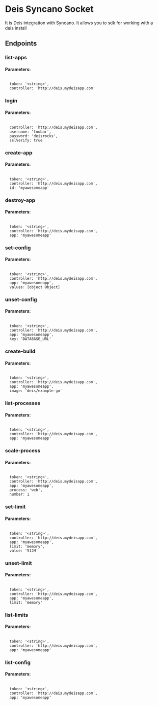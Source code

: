 # Deis Syncano Socket

It is Deis integration with Syncano. It allows you to sdk for working with a deis install

## Endpoints

### list-apps

#### Parameters:
```

  token: '<string>',
  controller: 'http://deis.mydeisapp.com'
```


### login

#### Parameters:
```

  controller: 'http://deis.mydeisapp.com',
  username: 'foobar',
  password: 'deisrocks',
  sslVerify: true
```


### create-app

#### Parameters:
```

  token: '<string>',
  controller: 'http://deis.mydeisapp.com',
  id: 'myawesomeapp'
```


### destroy-app

#### Parameters:
```

  token: '<string>',
  controller: 'http://deis.mydeisapp.com',
  app: 'myawesomeapp'
```


### set-config

#### Parameters:
```

  token: '<string>',
  controller: 'http://deis.mydeisapp.com',
  app: 'myawesomeapp',
  values: [object Object]
```


### unset-config

#### Parameters:
```

  token: '<string>',
  controller: 'http://deis.mydeisapp.com',
  app: 'myawesomeapp',
  key: 'DATABASE_URL'
```


### create-build

#### Parameters:
```

  token: '<string>',
  controller: 'http://deis.mydeisapp.com',
  app: 'myawesomeapp',
  image: 'deis/example-go'
```


### list-processes

#### Parameters:
```

  token: '<string>',
  controller: 'http://deis.mydeisapp.com',
  app: 'myawesomeapp'
```


### scale-process

#### Parameters:
```

  token: '<string>',
  controller: 'http://deis.mydeisapp.com',
  app: 'myawesomeapp',
  process: 'web',
  number: 1
```


### set-limit

#### Parameters:
```

  token: '<string>',
  controller: 'http://deis.mydeisapp.com',
  app: 'myawesomeapp',
  limit: 'memory',
  value: '512M'
```


### unset-limit

#### Parameters:
```

  token: '<string>',
  controller: 'http://deis.mydeisapp.com',
  app: 'myawesomeapp',
  limit: 'memory'
```


### list-limits

#### Parameters:
```

  token: '<string>',
  controller: 'http://deis.mydeisapp.com',
  app: 'myawesomeapp'
```


### list-config

#### Parameters:
```

  token: '<string>',
  controller: 'http://deis.mydeisapp.com',
  app: 'myawesomeapp'
```

